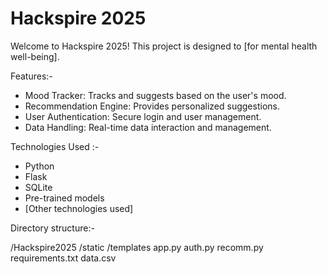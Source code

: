 # Hackspire 2025

Welcome to Hackspire 2025! This project is designed to [for mental health well-being].

Features:-

- Mood Tracker: Tracks and suggests based on the user's mood.
- Recommendation Engine: Provides personalized suggestions.
- User Authentication: Secure login and user management.
- Data Handling: Real-time data interaction and management.

Technologies Used :-

- Python
- Flask
- SQLite
- Pre-trained models
- [Other technologies used]


Directory structure:-

/Hackspire2025
  /static
  /templates
  app.py
  auth.py
  recomm.py
  requirements.txt
  data.csv
